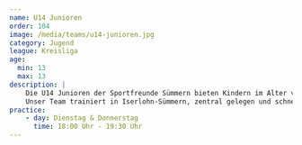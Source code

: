```yaml
---
name: U14 Junioren
order: 104
image: /media/teams/u14-junioren.jpg
category: Jugend
league: Kreisliga
age:
  min: 13
  max: 13
description: |
    Die U14 Junioren der Sportfreunde Sümmern bieten Kindern im Alter von 13 Jahren die perfekte Möglichkeit, Fußball spielerisch zu lernen und sich sportlich weiterzuentwickeln.
    Unser Team trainiert in Iserlohn-Sümmern, zentral gelegen und schnell erreichbar aus Menden, Hemer und der Iserlohner Innenstadt.
practice:
    - day: Dienstag & Donnerstag
      time: 18:00 Uhr - 19:30 Uhr
---
```

